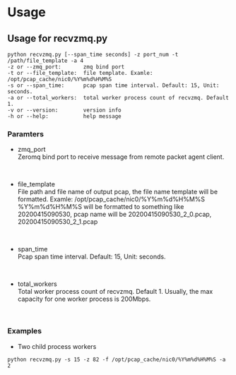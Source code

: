 # Usage

## Usage for recvzmq.py
```
python recvzmq.py [--span_time seconds] -z port_num -t /path/file_template -a 4
-z or --zmq_port:       zmq bind port
-t or --file_template:  file template. Examle: /opt/pcap_cache/nic0/%Y%m%d%H%M%S
-s or --span_time:      pcap span time interval. Default: 15, Unit: seconds.
-a or --total_workers:  total worker process count of recvzmq. Default 1.
-v or --version:        version info
-h or --help:           help message
```

### Paramters

* zmq_port<br>
Zeromq bind port to receive message from remote packet agent client.
<br>

* file_template<br>
File path and file name of output pcap, the file name template will be formatted.
Examle: /opt/pcap_cache/nic0/%Y%m%d%H%M%S
%Y%m%d%H%M%S will be formatted to something like 20200415090530, pcap name will be 20200415090530_2_0.pcap, 20200415090530_2_1.pcap
<br>

* span_time<br>
Pcap span time interval. Default: 15, Unit: seconds.
<br>

* total_workers<br>
Total worker process count of recvzmq. Default 1.
Usually, the max capacity for one worker process is 200Mbps.
<br>

### Examples
* Two child process workers
```
python recvzmq.py -s 15 -z 82 -f /opt/pcap_cache/nic0/%Y%m%d%H%M%S -a 2
```
